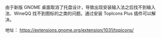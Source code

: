 由于新版 GNOME 桌面取消了托盘设计，导致出现安装输入法之后找不到输入法、WineQQ 找不到图标的之类的问题。通过安装 TopIcons Plus 插件可以解决。

地址： https://extensions.gnome.org/extension/1031/topicons/

